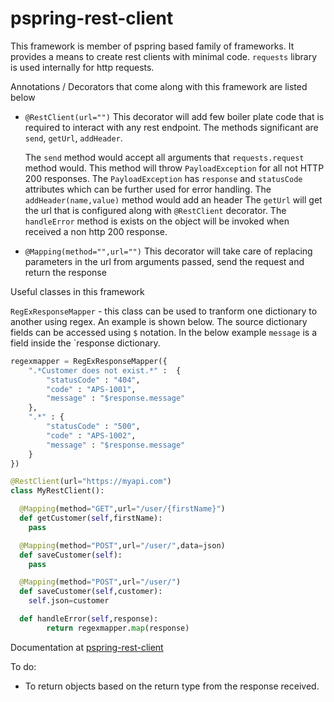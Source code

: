 # pspring-rest-client

This framework is member of pspring based family of frameworks. It provides a means to create rest clients with minimal code. `requests` library is used internally for http requests.

Annotations / Decorators that come along with this framework are listed below

* `@RestClient(url="")`
  This decorator will add few boiler plate code that is required to interact with any rest endpoint. The methods significant are `send`, `getUrl`, `addHeader`.

  The `send` method would accept all arguments that `requests.request` method would. This method will throw `PayloadException` for all not HTTP 200 responses. The `PayloadException` has `response` and `statusCode` attributes which can be further used for error handling.
  The `addHeader(name,value)` method would add an header
  The `getUrl` will get the url that is configured along with `@RestClient` decorator.
  The `handleError` method is exists on the object will be invoked when received a non http 200 response.

* `@Mapping(method="",url="")`
  This decorator will take care of replacing parameters in the url from arguments passed, send the request and return the response

Useful classes in this framework

`RegExResponseMapper` - this class can be used to tranform one dictionary to another using regex. An example is shown below. The source dictionary fields can be accessed using `$` notation. In the below example `message` is a field inside the `response dictionary.
```python
regexmapper = RegExResponseMapper({
    ".*Customer does not exist.*" :  {
        "statusCode" : "404",
        "code" : "APS-1001",
        "message" : "$response.message"
    },
    ".*" : {
        "statusCode" : "500",
        "code" : "APS-1002",
        "message" : "$response.message"
    }
})

@RestClient(url="https://myapi.com")
class MyRestClient():

  @Mapping(method="GET",url="/user/{firstName}")
  def getCustomer(self,firstName):
    pass

  @Mapping(method="POST",url="/user/",data=json)
  def saveCustomer(self):
    pass

  @Mapping(method="POST",url="/user/")
  def saveCustomer(self,customer):
    self.json=customer

  def handleError(self,response):
        return regexmapper.map(response)
```

Documentation at [pspring-rest-client](https://vasudevan-palani.github.io/pspring-rest-client/)

 To do:

 * To return objects based on the return type from the response received.
